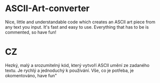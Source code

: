 # ASCII-Art-converter
Nice, little and understandable code which creates an ASCII art piece from any text you input.
It's fast and easy to use.
Everything that has to be is commented, so have fun!

# CZ
Hezký, malý a srozumitelný kód, který vytvoří ASCII umění ze zadaného textu.
Je rychlý a jednoduchý k používání.
Vše, co je potřeba, je okomentováno, have fun"
